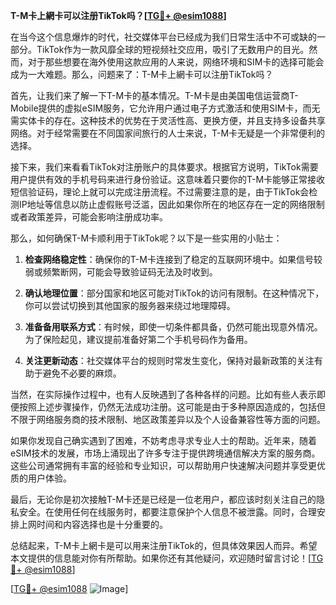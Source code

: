 **T-M卡上網卡可以注册TikTok吗？[[TG💪+ @esim1088](https://t.me/s/esim1088)]**

在当今这个信息爆炸的时代，社交媒体平台已经成为我们日常生活中不可或缺的一部分。TikTok作为一款风靡全球的短视频社交应用，吸引了无数用户的目光。然而，对于那些想要在海外使用这款应用的人来说，网络环境和SIM卡的选择可能会成为一大难题。那么，问题来了：T-M卡上網卡可以注册TikTok吗？

首先，让我们来了解一下T-M卡的基本情况。T-M卡是由美国电信运营商T-Mobile提供的虚拟eSIM服务，它允许用户通过电子方式激活和使用SIM卡，而无需实体卡的存在。这种技术的优势在于灵活性高、更换方便，并且支持多设备共享网络。对于经常需要在不同国家间旅行的人士来说，T-M卡无疑是一个非常便利的选择。

接下来，我们来看看TikTok对注册账户的具体要求。根据官方说明，TikTok需要用户提供有效的手机号码来进行身份验证。这意味着只要你的T-M卡能够正常接收短信验证码，理论上就可以完成注册流程。不过需要注意的是，由于TikTok会检测IP地址等信息以防止虚假账号泛滥，因此如果你所在的地区存在一定的网络限制或者政策差异，可能会影响注册成功率。

那么，如何确保T-M卡顺利用于TikTok呢？以下是一些实用的小贴士：

1. **检查网络稳定性**：确保你的T-M卡连接到了稳定的互联网环境中。如果信号较弱或频繁断网，可能会导致验证码无法及时收到。
   
2. **确认地理位置**：部分国家和地区可能对TikTok的访问有限制。在这种情况下，你可以尝试切换到其他国家的服务器来绕过地理障碍。

3. **准备备用联系方式**：有时候，即使一切条件都具备，仍然可能出现意外情况。为了保险起见，建议提前准备好第二个手机号码作为备用。

4. **关注更新动态**：社交媒体平台的规则时常发生变化，保持对最新政策的关注有助于避免不必要的麻烦。

当然，在实际操作过程中，也有人反映遇到了各种各样的问题。比如有些人表示即便按照上述步骤操作，仍然无法成功注册。这可能是由于多种原因造成的，包括但不限于网络服务商的技术限制、地区政策差异以及个人设备兼容性等方面的问题。

如果你发现自己确实遇到了困难，不妨考虑寻求专业人士的帮助。近年来，随着eSIM技术的发展，市场上涌现出了许多专注于提供跨境通信解决方案的服务商。这些公司通常拥有丰富的经验和专业知识，可以帮助用户快速解决问题并享受更优质的用户体验。

最后，无论你是初次接触T-M卡还是已经是一位老用户，都应该时刻关注自己的隐私安全。在使用任何在线服务时，都要注意保护个人信息不被泄露。同时，合理安排上网时间和内容选择也是十分重要的。

总结起来，T-M卡上網卡是可以用来注册TikTok的，但具体效果因人而异。希望本文提供的信息能对你有所帮助。如果你还有其他疑问，欢迎随时留言讨论！[[TG💪+ @esim1088](https://t.me/s/esim1088)]

[[TG💪+ @esim1088](https://t.me/s/esim1088) ![Image](https://i.postimg.cc/4NQfJmqS/Snipaste-2025-05-13-00-14-12.png)]